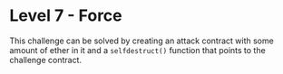 # Level 7 - Force

This challenge can be solved by creating an attack contract with some amount of ether in it and a ```selfdestruct()``` function that points to the challenge contract.

